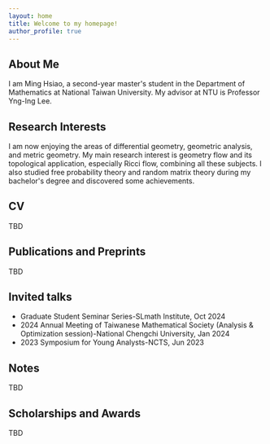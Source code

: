 ```yaml
---
layout: home
title: Welcome to my homepage!
author_profile: true
---
```

## About Me
I am Ming Hsiao, a second-year master's student in the Department of Mathematics at National Taiwan University. My advisor at NTU is Professor Yng-Ing Lee. 
## Research Interests
I am now enjoying the areas of differential geometry, geometric analysis, and metric geometry. My main research interest is geometry flow and its topological application, especially Ricci flow, combining all these subjects. I also studied free probability theory and random matrix theory during my bachelor's degree and discovered some achievements.
## CV
TBD
## Publications and Preprints
TBD
## Invited talks
- Graduate Student Seminar Series-SLmath Institute, Oct 2024
- 2024 Annual Meeting of Taiwanese Mathematical Society (Analysis & Optimization session)-National Chengchi University, Jan 2024
-	2023 Symposium for Young Analysts-NCTS, Jun 2023
## Notes
TBD
## Scholarships and Awards
TBD
